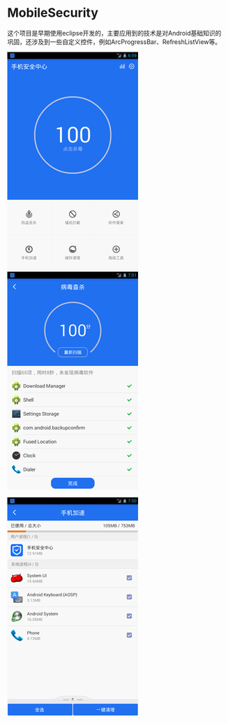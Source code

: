 # MobileSecurity

这个项目是早期使用eclipse开发的，主要应用到的技术是对Android基础知识的巩固，还涉及到一些自定义控件，例如ArcProgressBar、RefreshListView等。

![项目展示图片](项目展示和apk/img1.png) ![项目展示图片](项目展示和apk/img2.png)

![项目展示图片](项目展示和apk/img3.png) 

